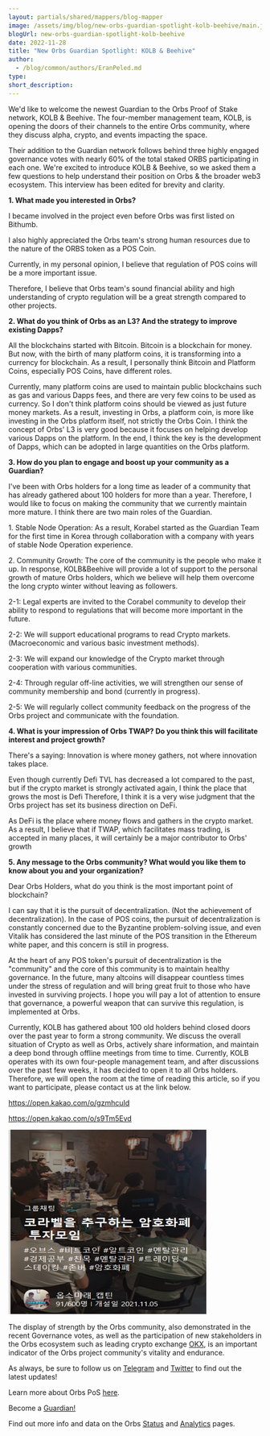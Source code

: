 ```yaml
---
layout: partials/shared/mappers/blog-mapper
image: /assets/img/blog/new-orbs-guardian-spotlight-kolb-beehive/main.jpg
blogUrl: new-orbs-guardian-spotlight-kolb-beehive
date: 2022-11-28
title: "New Orbs Guardian Spotlight: KOLB & Beehive"
author:
  - /blog/common/authors/EranPeled.md
type:
short_description:
---
```


We'd like to welcome the newest Guardian to the Orbs Proof of Stake network, KOLB & Beehive. The four-member management team, KOLB, is opening the doors of their channels to the entire Orbs community, where they discuss alpha, crypto, and events impacting the space.

Their addition to the Guardian network follows behind three highly engaged governance votes with nearly 60% of the total staked ORBS participating in each one. We're excited to introduce KOLB & Beehive, so we asked them a few questions to help understand their position on Orbs & the broader web3 ecosystem. This interview has been edited for brevity and clarity.

**1\. What made you interested in Orbs?**

I became involved in the project even before Orbs was first listed on Bithumb.

I also highly appreciated the Orbs team's strong human resources due to the nature of the ORBS token as a POS Coin.

Currently, in my personal opinion, I believe that regulation of POS coins will be a more important issue.

Therefore, I believe that Orbs team's sound financial ability and high understanding of crypto regulation will be a great strength compared to other projects.

**2\. What do you think of Orbs as an L3? And the strategy to improve existing Dapps?**

All the blockchains started with Bitcoin. Bitcoin is a blockchain for money. But now, with the birth of many platform coins, it is transforming into a currency for blockchain. As a result, I personally think Bitcoin and Platform Coins, especially POS Coins, have different roles.

Currently, many platform coins are used to maintain public blockchains such as gas and various Dapps fees, and there are very few coins to be used as currency. So I don't think platform coins should be viewed as just future money markets. As a result, investing in Orbs, a platform coin, is more like investing in the Orbs platform itself, not strictly the Orbs Coin. I think the concept of Orbs' L3 is very good because it focuses on helping develop various Dapps on the platform. In the end, I think the key is the development of Dapps, which can be adopted in large quantities on the Orbs platform.

**3\. How do you plan to engage and boost up your community as a Guardian?**

I've been with Orbs holders for a long time as leader of a community that has already gathered about 100 holders for more than a year. Therefore, I would like to focus on making the community that we currently maintain more mature. I think there are two main roles of the Guardian.

1\. Stable Node Operation: As a result, Korabel started as the Guardian Team for the first time in Korea through collaboration with a company with years of stable Node Operation experience.

2\. Community Growth: The core of the community is the people who make it up. In response, KOLB&Beehive will provide a lot of support to the personal growth of mature Orbs holders, which we believe will help them overcome the long crypto winter without leaving as followers.

2-1: Legal experts are invited to the Corabel community to develop their ability to respond to regulations that will become more important in the future.

2-2: We will support educational programs to read Crypto markets. (Macroeconomic and various basic investment methods).

2-3: We will expand our knowledge of the Crypto market through cooperation with various communities.

2-4: Through regular off-line activities, we will strengthen our sense of community membership and bond (currently in progress).

2-5: We will regularly collect community feedback on the progress of the Orbs project and communicate with the foundation.

**4\. What is your impression of Orbs TWAP? Do you think this will facilitate interest and project growth?**

There's a saying: Innovation is where money gathers, not where innovation takes place.

Even though currently Defi TVL has decreased a lot compared to the past, but if the crypto market is strongly activated again, I think the place that grows the most is Defi Therefore, I think it is a very wise judgment that the Orbs project has set its business direction on DeFi.

As DeFi is the place where money flows and gathers in the crypto market. As a result, I believe that if TWAP, which facilitates mass trading, is accepted in many places, it will certainly be a major contributor to Orbs' growth

**5\. Any message to the Orbs community? What would you like them to know about you and your organization?**

Dear Orbs Holders, what do you think is the most important point of blockchain?

I can say that it is the pursuit of decentralization. (Not the achievement of decentralization). In the case of POS coins, the pursuit of decentralization is constantly concerned due to the Byzantine problem-solving issue, and even Vitalik has considered the last minute of the POS transition in the Ethereum white paper, and this concern is still in progress.

At the heart of any POS token's pursuit of decentralization is the "community" and the core of this community is to maintain healthy governance. In the future, many altcoins will disappear countless times under the stress of regulation and will bring great fruit to those who have invested in surviving projects. I hope you will pay a lot of attention to ensure that governance, a powerful weapon that can survive this regulation, is implemented at Orbs.

Currently, KOLB has gathered about 100 old holders behind closed doors over the past year to form a strong community. We discuss the overall situation of Crypto as well as Orbs, actively share information, and maintain a deep bond through offline meetings from time to time. Currently, KOLB operates with its own four-people management team, and after discussions over the past few weeks, it has decided to open it to all Orbs holders. Therefore, we will open the room at the time of reading this article, so if you want to participate, please contact us at the link below.

<https://open.kakao.com/o/gzmhcuId>

<https://open.kakao.com/o/s9Tm5Evd>

![](/assets/img/blog/new-orbs-guardian-spotlight-kolb-beehive/img1.png)

<div class='line-separator'> </div>

The display of strength by the Orbs community, also demonstrated in the recent Governance votes, as well as the participation of new stakeholders in the Orbs ecosystem such as leading crypto exchange [OKX](https://www.orbs.com/OKX-Announces-ORBS-Staking/), is an important indicator of the Orbs project community's vitality and endurance.

As always, be sure to follow us on [Telegram](https://t.me/OrbsNetwork) and [Twitter](https://twitter.com/orbs_network) to find out the latest updates!

Learn more about Orbs PoS [here](https://www.orbs.com/pos/).

Become a [Guardian!](https://guardians.orbs.network/)

Find out more info and data on the Orbs [Status](http://status.orbs.network/) and [Analytics](https://analytics.orbs.network/ethereum/overview/stake) pages.
